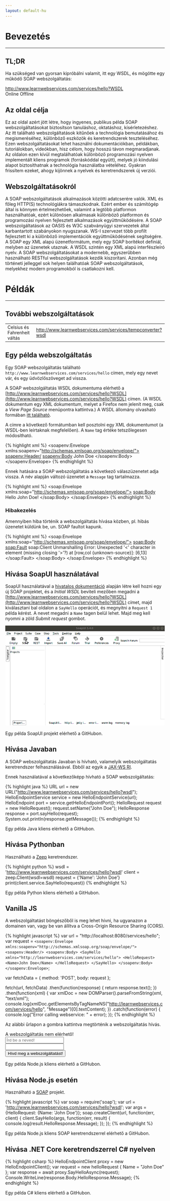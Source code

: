 ```yaml
---
layout: default-hu
---
```


# Bevezetés

<hr />

## TL;DR

Ha szükséged van gyorsan kipróbálni valamit, itt egy WSDL, és mögötte egy működő SOAP
webszolgáltatás:

<div class="container">
<div class="row justify-content-md-center">
<div class="col-xs-6 highlighted-wsdl">
  <a id="highlighted-wsdl-hello" class="text-wrap" href="http://www.learnwebservices.com/services/hello?WSDL">http://www.learnwebservices.com/services/hello?WSDL</a>  
</div>
  <div class="col-xs-6">
    <i class="copy-button far fa-copy" data-clipboard-target="#highlighted-wsdl-hello"></i>  
    <span id="online-badge" class="badge badge-success d-none">Online</span>
    <span id="offline-badge" class="badge badge-danger d-none">Offline</span>
  </div>
</div>
</div>

## Az oldal célja

Ez az oldal azért jött létre, hogy ingyenes, publikus példa SOAP
webszolgáltatásokat biztosítson tanuláshoz, oktatáshoz,
kísérletezéshez. Az itt található webszolgáltatások kitűnőek a
technológia bemutatásához és megismeréséhez, különböző eszközök és
keretrendszerek teszteléséhez. Ezen webszolgáltatásokat lehet használni
dokumentációkban, példákban, tutoriálokban, videókban, hisz célom, hogy
hosszú távon megmaradjanak.
Az oldalon ezen kívül megtalálhatóak
különböző programozási nyelven implementált kliens programok
(forráskóddal együtt), melyek jó kiindulási alapot biztosíthatnak a
technológia használatba vételéhez. Gyakran frissítem ezeket, ahogy kijönnek
a nyelvek és keretrendszerek új verziói.

## Webszolgáltatásokról

A SOAP webszolgáltatások alkalmazások közötti adatcserére valók. XML és
főleg HTTP(S) technológiákra támaszkodnak. Ezért ember és számítógép
által is könnyen értelmezhetőek, valamint a legtöbb platformon
használhatóak, ezért különösen alkalmasak különböző platformon és
programozási nyelven fejlesztett alkalmazások együttműködésére. A SOAP
webszolgáltatások az OASIS és W3C szabványügyi szervezetek által
karbantartott szabányokon nyugszanak. WS-I szervezet több profilt
fejlesztett ki a különböző implementációk együttműködésének segítségére.
A SOAP egy XML alapú üzenetformátum, mely egy SOAP borítékot definiál,
melyben az üzenetek utaznak. A WSDL szintén egy XML alapú interfészleíró
nyelv. A SOAP webszolgáltatásokat a modernebb, egyszerűbben használható
RESTful webszolgáltatások kezdik kiszorítani. Azonban még történeti
jelleggel sok helyen találhatóak SOAP webszolgáltatások, melyekhez
modern programokból is csatlakozni kell.

# Példák

<hr />

## További webszolgáltatások

<table class="table table-borderless table-striped">
  <!--<thead>
    <tr>
      <th>Funkció</th>
      <th>WSDL</th>
    </tr>
  </thead>-->
  <tbody>
    <tr>
      <td class="align-middle">Celsius és Fahrenheit váltás</td>
      <td>
        <div class="container">
        <div class="row justify-content-md-center">
        <div class="col-xs-6 highlighted-wsdl">
          <a id="highlighted-wsdl-temp" class="text-wrap" href="http://www.learnwebservices.com/services/tempconverter?wsdl">http://www.learnwebservices.com/services/tempconverter?wsdl</a>  
        </div>
          <div class="col-xs-6">
            <i class="copy-button far fa-copy" data-clipboard-target="#highlighted-wsdl-hello"></i>  
          </div>
        </div>
        </div>        
      </td>
    </tr>
</tbody>
</table>

## Egy példa webszolgáltatás

Egy SOAP webszolgáltatás található `http://www.learnwebservices.com/services/hello`
címen, mely egy nevet vár, és egy üdvözlőszöveget ad vissza.

A SOAP webszolgáltatás WSDL dokumentuma elérhető a [http://www.learnwebservices.com/services/hello?WSDL](http://www.learnwebservices.com/services/hello?WSDL) címen.
(A WSDL dokumentum egy XML dokumentum, melyet a Firefox nem jelenít meg, csak a _View Page Source_ menüpontra kattintva.) A WSDL állomány
olvasható formában [itt található](wsdl.html).

A címre a következő formátumban kell posztolni egy XML dokumentumot (a WSDL-ben leírtaknak megfelelően).
A `Name` tag értéke tetszőlegesen módosítható.

{% highlight xml %}
<soapenv:Envelope xmlns:soapenv="http://schemas.xmlsoap.org/soap/envelope/">
   <soapenv:Header/>
   <soapenv:Body>
      <SayHello xmlns="http://learnwebservices.com/services/hello">
         <HelloRequest>
            <Name>John Doe</Name>
         </HelloRequest>
      </SayHello>
   </soapenv:Body>
</soapenv:Envelope>
{% endhighlight %}

Ennek hatására a SOAP webszolgáltatás a következő válaszüzenetet adja vissza.
A név alapján változó üzenetet a `Message` tag tartalmazza.

{% highlight xml %}
<soap:Envelope xmlns:soap="http://schemas.xmlsoap.org/soap/envelope/">
   <soap:Body>
      <SayHelloResponse xmlns="http://learnwebservices.com/services/hello">
         <HelloResponse>
            <Message>Hello John Doe!</Message>
         </HelloResponse>
      </SayHelloResponse>
   </soap:Body>
</soap:Envelope>
{% endhighlight %}

### Hibakezelés

Amennyiben hiba történik a webszolgáltatás hívása közben, pl. hibás üzenetet küldünk be, un. SOAP faultot kapunk.

{% highlight xml %}
<soap:Envelope xmlns:soap="http://schemas.xmlsoap.org/soap/envelope/">
   <soap:Body>
      <soap:Fault>
         <faultcode>soap:Client</faultcode>
         <faultstring>Unmarshalling Error: Unexpected '&lt;' character in element (missing closing '>'?)
 at [row,col {unknown-source}]: [6,13]</faultstring>
      </soap:Fault>
   </soap:Body>
</soap:Envelope>
{% endhighlight %}

## Hívása SoapUI használatával

SoapUI használatával a [hivatalos dokumentáció](https://www.soapui.org/soap-and-wsdl/getting-started.html) alapján létre
kell hozni egy új SOAP projektet, és a _Initial WSDL_ beviteli mezőben megadni a [http://www.learnwebservices.com/services/hello?WSDL](http://www.learnwebservices.com/services/hello?WSDL)
címet, majd kiválasztani bal oldalon a `SayHello` operációt, és megnyitni a `Request 1` példa kérést. A nevet
megadni a `Name` tagen belül lehet. Majd meg kell nyomni a zöld _Submit request_ gombot.

<div class="demo-image">
  <img src="images/soapui.gif" title="Call web service in SoapUI" class="img-fluid"/>
</div>

<p><a class="github-icon" href="https://github.com/vicziani/learnwebservices/tree/master/lwsapp-soapui-project" title="Forráskód a GitHubon"><i class="fab fa-github"></i></a>
Egy példa SoapUI projekt elérhető a GitHubon.</p>

## Hívása Javaban

A SOAP webszolgáltatás Javaban is hívható, valamelyik webszolgáltatás keretrendszer felhasználásával.
Ebből az egyik a [JAX-WS RI](https://javaee.github.io/metro-jax-ws/).

Ennek használatával a következőképp hívható a SOAP webszolgáltatás:

{% highlight java %}
URL url = new URL("http://www.learnwebservices.com/services/hello?wsdl");
HelloEndpointService service = new HelloEndpointService(url);
HelloEndpoint port = service.getHelloEndpointPort();
HelloRequest request = new HelloRequest();
request.setName("John Doe");
HelloResponse response = port.sayHello(request);
System.out.println(response.getMessage());
{% endhighlight %}

<p><a class="github-icon" href="https://github.com/vicziani/learnwebservices/tree/master/lwsapp-jaxwsri-client" title="Forráskód a GitHubon"><i class="fab fa-github"></i></a>
Egy példa Java kliens elérhető a GitHubon.</p>

## Hívása Pythonban

Használható a [Zeep](https://github.com/mvantellingen/python-zeep) keretrendszer.

{% highlight python %}
wsdl = 'http://www.learnwebservices.com/services/hello?wsdl'
client = zeep.Client(wsdl=wsdl)
request = {'Name': 'John Doe'}
print(client.service.SayHello(request))
{% endhighlight %}

<p><a class="github-icon" href="https://github.com/vicziani/learnwebservices/tree/master/lwsapp-python-client" title="Forráskód a GitHubon"><i class="fab fa-github"></i></a>
Egy példa Python kliens elérhető a GitHubon.</p>

## Vanilla JS

A webszolgáltatást böngészőből is meg lehet hívni, ha ugyanazon a domainen van, vagy be van állítva a
Cross-Origin Resource Sharing (CORS).

{% highlight javascript %}
var url = "http://localhost:8080/services/hello";
var request = `<soapenv:Envelope xmlns:soapenv="http://schemas.xmlsoap.org/soap/envelope/">
    <soapenv:Header/>
    <soapenv:Body>
       <SayHello xmlns="http://learnwebservices.com/services/hello">
          <HelloRequest>
             <Name>John Doe</Name>
          </HelloRequest>
       </SayHello>
    </soapenv:Body>
 </soapenv:Envelope>`;

 var fetchData = {
    method: 'POST',
    body: request
 };

 fetch(url, fetchData)
   .then(function(response) {
     return response.text();
   })
   .then(function(xml) {
       var xmlDoc = new DOMParser().parseFromString(xml, "text/xml");
       console.log(xmlDoc.getElementsByTagNameNS("http://learnwebservices.com/services/hello", "Message")[0].textContent);
   })
   .catch(function(error) {
     console.log("Error calling webservice: " + error);
   });
{% endhighlight %}

Az alábbi űrlapon a gombra kattintva megtörténik a webszolgáltatás hívás.

<div id="webservice-error-div" class="alert alert-danger d-none" role="alert">
  A webszolgáltatás nem elérhető!
</div>
<form id="hello-form">
 <div class="form-row">
    <div class="col-sm mb-3">
      <input id="hello-name-input" type="text" placeholder="Írd be a neved!" class="form-control" />
    </div>
    <div class="col-sm mb-3">
      <input id="hello-message-input" type="text" readonly="readonly" class="form-control" />
    </div>    
    <div class="col-sm mb-3">
    <button type="submit" class="btn btn-primary">Hívd meg a webszolgáltatást!</button>
  </div>    
</div>
</form>

<p><a class="github-icon" href="https://github.com/vicziani/learnwebservices/tree/master/lwsapp-vanillajs-client" title="Forráskód a GitHubon"><i class="fab fa-github"></i></a>
Egy példa Node.js kliens elérhető a GitHubon.</p>

## Hívása Node.js esetén

Használható a [SOAP](https://github.com/vpulim/node-soap#readme) projekt.

{% highlight javascript %}
var soap = require('soap');
var url = 'http://www.learnwebservices.com/services/hello?wsdl';
var args = {HelloRequest: {Name: 'John Doe'}};
soap.createClient(url, function(err, client) {
    client.SayHello(args, function(err, result) {
        console.log(result.HelloResponse.Message);
    });
});
{% endhighlight %}

<p><a class="github-icon" href="https://github.com/vicziani/learnwebservices/tree/master/lwsapp-js-client" title="Forráskód a GitHubon"><i class="fab fa-github"></i></a>
Egy példa Node.js kliens SOAP keretrendszerrel elérhető a GitHubon.</p>

## Hívása .NET Core keretrendszerrel C# nyelven

{% highlight csharp %}
HelloEndpointClient proxy = new HelloEndpointClient();
var request = new helloRequest
{
    Name = "John Doe"
};
var response = await proxy.SayHelloAsync(request);
Console.WriteLine(response.Body.HelloResponse.Message);
{% endhighlight %}

<p><a class="github-icon" href="https://github.com/vicziani/learnwebservices/tree/master/SoapClient" title="Forráskód a GitHubon"><i class="fab fa-github"></i></a>
Egy példa C# kliens elérhető a GitHubon.</p>
